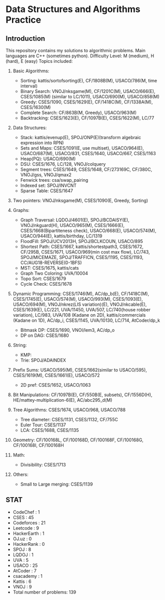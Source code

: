 # Data Structures and Algorithms Practice
## Introduction
This repository contains my solutions to algorithmic problems. Main languages are C++ (sometimes python). 
Difficulty Level: M (medium), H (hard), E (easy)
Topics included:
1. Basic Algorithms:
    * Sorting: kattis/sortofsorting(E), CF/1808B(M), USACO/786(M, time interval)
    * Binary Search: VNOJ/nksgame(M), CF/1201C(M), USACO/666(E), CSES/1085(M) (similar to LC/1011), USACO/690(M), USACO/858(M)       
    * Greedy: CSES/1090, CSES/1629(E), CF/1418C(M), CF/1338A(M), CSES/1630(M)
    * Complete Search: CF/863B(M, Greedy), USACO/963(M)
    * Backtracking: CSES/1623(E), CF/1097B(E), CSES/1622(M), LC/77

2. Data Structures:
    * Stack: kattis/evenup(E), SPOJ/ONP(E)(transform algebraic expression into RPN)
    * Sets and Maps: CSES/1091(E, use multiset), USACO/964(E), USACO/687(M), USACO/831, CSES/1640, USACO/667, CSES/1163
    * Heap(PQ):  USACO/690(M)
    * DSU: CSES/1676, LC/128, VNOJ/colquery
    * Segment trees: CSES/1649, CSES/1648, CF/273169C, CF/380C, VNOJ/gss, VNOJ/qmax2
    * Fenwick trees: csa/swap_pairing
    * Indexed set: SPOJ/INVCNT
    * Sparse Table: CSES/1647

3. Two pointers: VNOJ/nksgame(M), CSES/1090(E, Greedy, Sorting)

4. Graphs:
    * Graph Traversal: LQDOJ/4601(E), SPOJ/BCDAISY(E), VNOJ/nkguard(H), USACO/965(M), CSES/1666(E), CSES/1668(Bipartiteness check), USACO/668(E), USACO/574(M), USACO/944(E), kattis/birthday, LC/1319
    * FloodFill: SPOJ/UCV2013H, SPOJ/BCLKCOUN, USACO/895
    * Shortest Path: CSES/1667, kattis/shortestpath3, CSES/1672, CF/295B, CSES/1671, USACO/969(min cost max flow), LC/743, SPOJ/MICEMAZE, SPOJ/TRAFFICN, CSES/1195, CSES/1193, CC/AUG18-REVERSE(0-1BFS)
    * MST: CSES/1675, kattis/cats
    * Graph Two Coloring: UVA/10004
    * Topo Sort: CSES/1679
    * Cycle Check: CSES/1678

5. Dynamic Programming: CSES/1746(M), AC/dp_b(E), CF/1418C(M), CSES/1745(E), USACO/574(M), USACO/993(M), CSES/1093(E), USACO/694(M), VNOJ/nkrez(LIS variation)(E), VNOJ/nkcable(E), CSES/1639(E), LC/221, UVA/11450, UVA/507, LC/740(house robber variation), LC/983, UVA/108 (Kadane on 2D), kattis/commercials (Kadane on 1D), AC/dp_i, CSES/1145, UVA/10130, LC/714, AtCoder/dp_k
    * Bitmask DP: CSES/1690, VNOI/lem3, AC/dp_o
    * DP on DAG: CSES/1680

7. String:
    * KMP:
    * Trie: SPOJ/ADAINDEX

8. Prefix Sums: USACO/595(M), CSES/1662(similar to USACO/595), CSES/1619(M), CSES/1661(E), USACO/572
    * 2D pref: CSES/1652, USACO/1063

9. Bit Manipulations: CF/1097B(E), CF/550B(E, subsets), CF/1556D(H), HE/mattey-multiplication-6(E), AC/abc295_d(M)

10. Tree Algorithms: CSES/1674, USACO/968, USACO/788
    * Tree diameter: CSES/1131, CSES/1132, CF/755C
    * Euler Tour: CSES/1137
    * LCA: CSES/1688, CSES/1135

11. Geometry: CF/100168L, CF/100168D, CF/100168F, CF/100168G, CF/100168I, CF/100168H

12. Math: 
    * Divisibility: CSES/1713

13. Others:
    * Small to Large merging: CSES/1139

## STAT

* CodeChef : 1 
* CSES : 45 
* Codeforces : 21 
* Leetcode : 9 
* HackerEarth : 1 
* OJ.uz : 0 
* HackerRank : 0 
* SPOJ : 8 
* LQDOJ : 1 
* UVA : 5 
* USACO : 25 
* AtCoder : 7 
* csacademy : 1 
* Kattis : 6 
* VNOJ : 9 
* Total number of problems: 139
